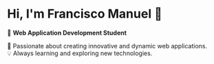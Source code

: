 # Hi, I'm Francisco Manuel 👋

🌟 **Web Application Development Student**

🚀 Passionate about creating innovative and dynamic web applications.  
💡 Always learning and exploring new technologies.
